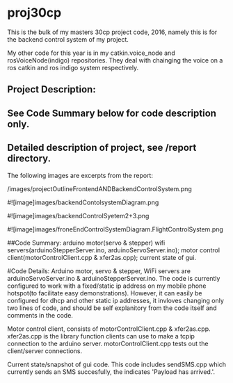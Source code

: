 # proj30cp

This is the bulk of my masters 30cp project code, 2016, namely this is
for the backend control system of my project.

My  other  code   for  this  year  is  in   my  catkin.voice_node  and
rosVoiceNode(indigo) repositories.  They deal with chainging the voice
on a ros catkin and ros indigo system respectively.

## Project Description:

## See Code Summary below for code description only.

## Detailed description of project, see /report directory.


The following images are excerpts from the report:

/images/projectOutlineFrontendANDBackendControlSystem.png

#![image]images/backendContolsystemDiagram.png

#![image]images/backendControlSyetem2+3.png

#![image]images/froneEndControlSystemDiagram.FlightControlSystem.png


##Code Summary: 
arduino motor(servo &amp; stepper) wifi
servers(arduinoStepperServer.ino, arduinoServoServer.ino);
motor control client(motorControlClient.cpp &amp; xfer2as.cpp);
current state of gui.

#Code Details:
Arduino    motor,    servo     &    stepper,    WiFi    servers    are
arduinoServoServer.ino   &  arduinoStepperServer.ino.   The   code  is
currently  configured to  work with  a fixed/static  ip address  on my
mobile phone hotspot(to  facilitate easy demonstrations).  However, it
can easily  be configured for dhcp  and other static  ip addresses, it
invloves  changing  only  two  lines  of  code,  and  should  be  self
explanitory from the code itself and comments in the code.

Motor   control   client,   consists   of   motorControlClient.cpp   &
xfer2as.cpp.  xfer2as.cpp  is the library function clients  can use to
make a tcpip connection to the arduino server.  motorControlClient.cpp
tests out the client/server connections.

Current state/snapshot  of gui  code.  This code  includes sendSMS.cpp
which currently  sends an SMS succesfully, the  indicates 'Payload has
arrived.'.

